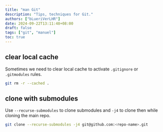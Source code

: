 ```yaml
---
title: "man Git"
description: "Tips, techniques for Git."
authors: ["bLueriVerLHR"]
date: 2024-09-22T13:11:48+08:00
draft: false
tags: ["git", "manuel"]
toc: true
---
```


## clear local cache

Sometimes we need to clear local cache to activate `.gitignore` or `.gitmodules` rules.

``` bash
git rm -r --cached .
```

## clone with submodules

Use `--recurse-submodules` to clone submodules and `-j4` to clone then while cloning the main repo.

``` bash
git clone --recurse-submodules -j4 git@github.com:<repo-name>.git
```